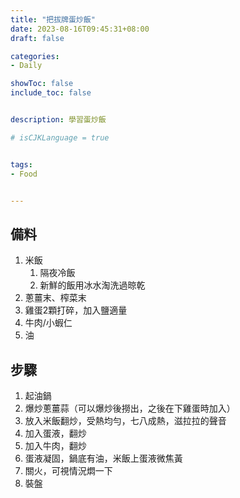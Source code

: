 ```yaml
---
title: "把拔牌蛋炒飯"
date: 2023-08-16T09:45:31+08:00
draft: false

categories:
- Daily

showToc: false
include_toc: false


description: 學習蛋炒飯

# isCJKLanguage = true


tags:
- Food


---
```


## 備料

1. 米飯
   1. 隔夜冷飯
   2. 新鮮的飯用冰水淘洗過晾乾
2. 蔥薑末、榨菜末
3. 雞蛋2顆打碎，加入鹽適量
4. 牛肉/小蝦仁
5. 油


## 步驟

1. 起油鍋
2. 爆炒蔥薑蒜（可以爆炒後撈出，之後在下雞蛋時加入）
3. 放入米飯翻炒，受熱均勻，七八成熱，滋拉拉的聲音
4. 加入蛋液，翻炒
6. 加入牛肉，翻炒
7. 蛋液凝固，鍋底有油，米飯上蛋液微焦黃
8. 關火，可視情況燜一下
9. 裝盤
